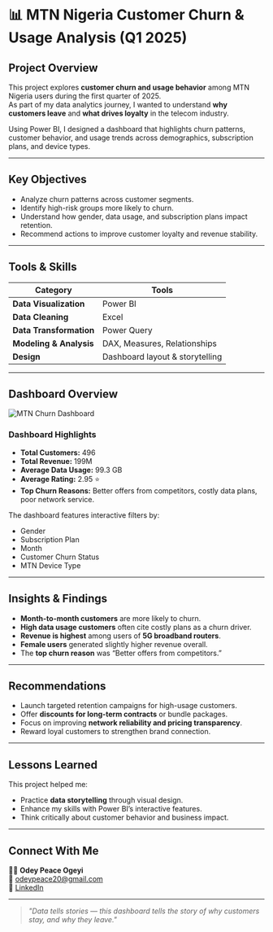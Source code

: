 # 📊 MTN Nigeria Customer Churn & Usage Analysis (Q1 2025)
##  Project Overview  
This project explores **customer churn and usage behavior** among MTN Nigeria users during the first quarter of 2025.  
As part of my data analytics journey, I wanted to understand **why customers leave** and **what drives loyalty** in the telecom industry.

Using Power BI, I designed a dashboard that highlights churn patterns, customer behavior, and usage trends across demographics, subscription plans, and device types.

---

##  Key Objectives  
- Analyze churn patterns across customer segments.  
- Identify high-risk groups more likely to churn.  
- Understand how gender, data usage, and subscription plans impact retention.  
- Recommend actions to improve customer loyalty and revenue stability.

---

##  Tools & Skills  
| Category | Tools |
|-----------|-------|
| **Data Visualization** | Power BI |
| **Data Cleaning** | Excel |
| **Data Transformation** | Power Query |
| **Modeling & Analysis** | DAX, Measures, Relationships |
| **Design** | Dashboard layout & storytelling |

---

##  Dashboard Overview  
![MTN Churn Dashboard](images/dashboard_preview.png)

### Dashboard Highlights  
- **Total Customers:** 496  
- **Total Revenue:** 199M  
- **Average Data Usage:** 99.3 GB  
- **Average Rating:** 2.95 ⭐  
- **Top Churn Reasons:** Better offers from competitors, costly data plans, poor network service.

The dashboard features interactive filters by:
- Gender  
- Subscription Plan  
- Month  
- Customer Churn Status  
- MTN Device Type  

---

##  Insights & Findings  
- **Month-to-month customers** are more likely to churn.  
- **High data usage customers** often cite costly plans as a churn driver.  
- **Revenue is highest** among users of **5G broadband routers**.  
- **Female users** generated slightly higher revenue overall.  
- The **top churn reason** was “Better offers from competitors.”

---

##  Recommendations  
- Launch targeted retention campaigns for high-usage customers.  
- Offer **discounts for long-term contracts** or bundle packages.  
- Focus on improving **network reliability and pricing transparency**.  
- Reward loyal customers to strengthen brand connection.

---

##  Lessons Learned  
This project helped me:  
- Practice **data storytelling** through visual design.  
- Enhance my skills with Power BI’s interactive features.  
- Think critically about customer behavior and business impact.  

---

##  Connect With Me  
👩‍💼 **Odey Peace Ogeyi**  
📧 odeypeace20@gmail.com  
🔗 [LinkedIn](https://www.linkedin.com/)  

---

> _"Data tells stories — this dashboard tells the story of why customers stay, and why they leave."_  
